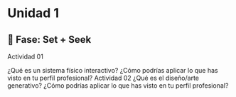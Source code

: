 # Unidad 1

## 🔎 Fase: Set + Seek
 Actividad 01

 
 ¿Qué es un sistema físico interactivo?
¿Cómo podrías aplicar lo que has visto en tu perfil profesional?
Actividad 02
¿Qué es el diseño/arte generativo?
¿Cómo podrías aplicar lo que has visto en tu perfil profesional?
